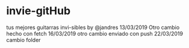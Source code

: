 # invie-gitHub
tus mejores guitarras invi-sibles by @jandres
13/03/2019 Otro cambio hecho con fetch
16/03/2019 otro cambio enviado con push
22/03/2019 cambio folder
